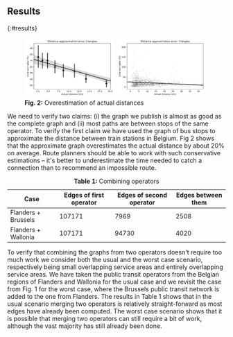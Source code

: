 ## Results
{:#results}

<figure id="my-figure">
  <img style="width:49%" src="img/overestimation.svg" alt="approximation error">
  <img style="width:49%" src="img/overestimation_3.svg" alt="approximation error">
  <strong>Fig. 2:</strong> Overestimation of actual distances
</figure>


We need to verify two claims: (i) the graph we publish is almost as good as the complete graph and (ii) most paths are between stops of the same operator. To verify the first claim we have used the graph of bus stops to approximate the distance between train stations in Belgium. Fig 2 shows that the approximate graph overestimates the actual distance by about 20% on average. Route planners should be able to work with such conservative estimations – it's better to underestimate the time needed to catch a connection than to recommend an impossible route.

<p>
<table>
  <thead>
    <tr>
      <th>Case</th>
      <th>Edges of first operator</th>
      <th>Edges of second operator</th>
      <th>Edges between them</th>
    </tr>
  </thead>
  <tbody>
    <tr>
      <td>Flanders + Brussels</td>
      <td>107171</td>
      <td>7969</td>
      <td>2508</td>
    </tr>
    <tr>
      <td>Flanders + Wallonia</td>
      <td>107171</td>
      <td>94730</td>
      <td>4020</td>
    </tr>
  </tbody>
  <caption>
  	<strong>Table 1: </strong> Combining operators
  </caption>
</table>
</p>

To verify that combining the graphs from two operators doesn't require too much work we consider both the usual and the worst case scenario, respectively being small overlapping service areas and entirely overlapping service areas. We have taken the public transit operators from the Belgian regions of Flanders and Wallonia for the usual case and we revisit the case from Fig. 1 for the worst case, where the Brussels public transit network is added to the one from Flanders. The results in Table 1 shows that in the usual scenario merging two operators is relatively straight-forward as most edges have already been computed. The worst case scenario shows that it is possible that merging two operators can still require a bit of work, although the vast majority has still already been done.